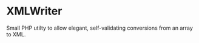 XMLWriter
=========

Small PHP utilty to allow elegant, self-validating conversions from an array to XML. 
